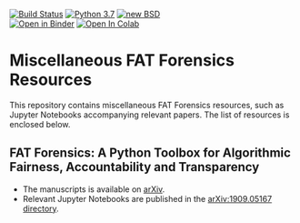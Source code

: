 [![Build Status](https://github.com/fat-forensics/resources/actions/workflows/test-notebooks.yml/badge.svg)](https://github.com/fat-forensics/resources/actions/workflows/test-notebooks.yml)
[![Python 3.7](https://img.shields.io/badge/python-3.7-blue.svg)](https://github.com/fat-forensics/resources)
[![new BSD](https://img.shields.io/github/license/fat-forensics/resources.svg)](https://github.com/fat-forensics/resources/blob/master/LICENCE)  
[![Open in Binder](https://mybinder.org/badge_logo.svg)](https://mybinder.org/v2/gh/fat-forensics/resources/master)
[![Open In Colab](https://colab.research.google.com/assets/colab-badge.svg)](https://colab.research.google.com/github/fat-forensics/resources/blob/master/)

# Miscellaneous FAT Forensics Resources #

This repository contains miscellaneous FAT Forensics resources, such as
Jupyter Notebooks accompanying relevant papers.
The list of resources is enclosed below.

## FAT Forensics: A Python Toolbox for Algorithmic Fairness, Accountability and Transparency ##

* The manuscripts is available on [arXiv][arXiv:1909.05167].
* Relevant Jupyter Notebooks are published in the [arXiv:1909.05167 directory][directory:1909.05167].

[arXiv:1909.05167]: https://arxiv.org/abs/1909.05167
[directory:1909.05167]: https://github.com/fat-forensics/resources/tree/master/arXiv.1909.05167

